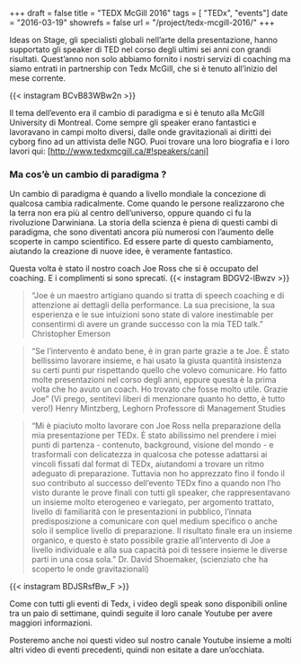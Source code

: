 +++
draft		= false
title		= "TEDX McGill 2016"
tags		= [ "TEDx", "events"]
date		= "2016-03-19"
showrefs	= false
url			= "/project/tedx-mcgill-2016/"
+++

Ideas on Stage, gli specialisti globali nell’arte della presentazione, hanno supportato gli speaker di TED nel corso degli ultimi sei anni con grandi risultati. Quest’anno non solo abbiamo fornito i nostri servizi di coaching ma siamo entrati in partnership con Tedx McGill, che si è tenuto all’inizio del mese corrente.

{{< instagram BCvB83WBw2n >}}

Il tema dell’evento era il cambio di paradigma e si è tenuto alla McGill University di Montreal. Come sempre gli speaker erano fantastici e lavoravano in campi molto diversi, dalle onde gravitazionali ai diritti dei cyborg fino ad un attivista delle NGO. Puoi trovare una loro biografia e i loro lavori qui: [http://www.tedxmcgill.ca/#!speakers/cani]

### Ma cos’è un cambio di paradigma ?

Un cambio di paradigma è quando a livello mondiale la concezione di qualcosa cambia radicalmente. Come quando le persone realizzarono che la terra non era più al centro dell’universo, oppure quando ci fu la rivoluzione Darwiniana. La storia della scienza è piena di questi cambi di paradigma, che sono diventati ancora più numerosi con l’aumento delle scoperte in campo scientifico. Ed essere parte di questo cambiamento, aiutando la creazione di nuove idee, è veramente fantastico.  

Questa volta è stato il nostro coach Joe Ross che si è occupato del coaching. E i complimenti si sono sprecati. 
{{< instagram BDGV2-lBwzv >}}

> “Joe è un maestro artigiano quando si tratta di speech coaching e di attenzione ai dettagli della performance. La sua precisione, la sua esperienza e le sue intuizioni sono state di valore inestimable per consentirmi di avere un grande successo con la mia TED talk.” 
Christopher Emerson 

>“Se l’intervento è andato bene, è in gran parte grazie a te Joe. È stato bellissimo lavorare insieme, e hai usato la giusta quantità insistenza su certi punti pur rispettando quello che volevo comunicare. Ho fatto molte presentazioni nel corso degli anni, eppure questa è la prima volta che ho avuto un coach. Ho trovato che fosse molto utile. Grazie Joe” (Vi prego, sentitevi liberi di menzionare quanto ho detto, è tutto vero!) 
Henry Mintzberg, Leghorn Professore di Management Studies

>“Mi è piaciuto molto lavorare con Joe Ross nella preparazione della mia presentazione per TEDx. È stato abilissimo nel prendere i miei punti di partenza - contenuto, background, visione del mondo - e trasformali con delicatezza in qualcosa che potesse adattarsi ai vincoli fissati dal format di TEDx, aiutandomi a trovare un ritmo adeguato di preparazione. Tuttavia non ho apprezzato fino il fondo il suo contributo al successo dell’evento TEDx fino a quando non l’ho visto durante le prove finali con tutti gli speaker, che rappresentavano un insieme molto eterogeneo e variegato, per argomento trattato, livello di familiarità con le presentazioni in pubblico, l’innata predisposizione a comunicare con quel medium specifico o anche solo il semplice livello di preparazione. Il risultato finale era un insieme organico, e questo è stato possibile grazie all’intervento di Joe a livello individuale e alla sua capacità poi di tessere insieme le diverse parti in una cosa sola.”
Dr. David Shoemaker, (scienziato che ha scoperto le onde gravitazionali)

{{< instagram BDJSRsfBw_F >}}

Come con tutti gli eventi di Tedx, i video degli speak sono disponibili online tra un paio di settimane, quindi seguite il loro canale Youtube per avere maggiori informazioni. 

Posteremo anche noi questi video sul nostro canale Youtube insieme a molti altri video di eventi precedenti, quindi non esitate a dare un’occhiata. 
